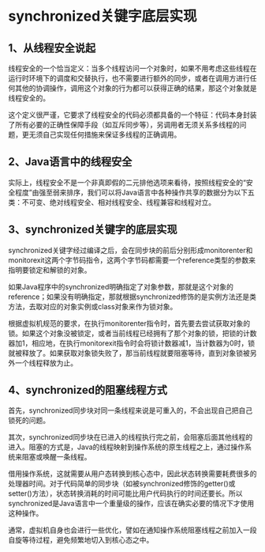# synchronized关键字底层实现

## 1、从线程安全说起

线程安全的一个恰当定义：当多个线程访问一个对象时，如果不用考虑这些线程在运行时环境下的调度和交替执行，也不需要进行额外的同步，或者在调用方进行任何其他的协调操作，调用这个对象的行为都可以获得正确的结果，那这个对象就是线程安全的。

这个定义很严谨，它要求了线程安全的代码必须都具备的一个特征：代码本身封装了所有必要的正确性保障手段（如互斥同步等），另调用者无须关系多线程的问题，更无须自己实现任何措施来保证多线程的正确调用。

## 2、Java语言中的线程安全

实际上，线程安全不是一个非真即假的二元排他选项来看待，按照线程安全的“安全程度”由强至弱来排序，我们可以将Java语言中各种操作共享的数据分为以下五类：不可变、绝对线程安全、相对线程安全、线程兼容和线程对立。

## 3、synchronized关键字的底层实现

synchronized关键字经过编译之后，会在同步块的前后分别形成monitorenter和monitorexit这两个字节码指令，这两个字节码都需要一个reference类型的参数来指明要锁定和解锁的对象。

如果Java程序中的synchronized明确指定了对象参数，那就是这个对象的reference；如果没有明确指定，那就根据synchronized修饰的是实例方法还是类方法，去取对应的对象实例或class对象来作为锁对象。

根据虚拟机规范的要求，在执行monitorenter指令时，首先要去尝试获取对象的锁。如果这个对象没被锁定，或者当前线程已经拥有了那个对象的锁，把锁的计数器加1，相应地，在执行monitorexit指令时会将锁计数器减1，当计数器为0时，锁就被释放了。如果获取对象锁失败了，那当前线程就要阻塞等待，直到对象锁被另外一个线程释放为止。

## 4、synchronized的阻塞线程方式

首先，synchronized同步块对同一条线程来说是可重入的，不会出现自己把自己锁死的问题。

其次，synchronized同步块在已进入的线程执行完之前，会阻塞后面其他线程的进入。阻塞的方式是，Java的线程映射到操作系统的原生线程之上，通过操作系统来阻塞或唤醒一条线程。

借用操作系统，这就需要从用户态转换到核心态中，因此状态转换需要耗费很多的处理器时间。对于代码简单的同步块（如被synchronized修饰的getter()或setter()方法），状态转换消耗的时间可能比用户代码执行的时间还要长。所以synchronized是Java语言中一个重量级的操作，应该在确实必要的情况下才使用这种操作。

通常，虚拟机自身也会进行一些优化，譬如在通知操作系统阻塞线程之前加入一段自旋等待过程，避免频繁地切入到核心态之中。
